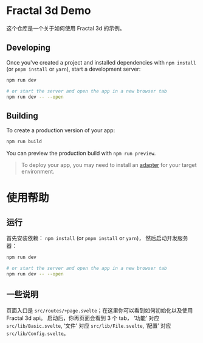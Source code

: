 # Fractal 3d Demo

这个仓库是一个关于如何使用 Fractal 3d 的示例。


## Developing

Once you've created a project and installed dependencies with `npm install` (or `pnpm install` or `yarn`), start a development server:

```bash
npm run dev

# or start the server and open the app in a new browser tab
npm run dev -- --open
```

## Building

To create a production version of your app:

```bash
npm run build
```

You can preview the production build with `npm run preview`.

> To deploy your app, you may need to install an [adapter](https://kit.svelte.dev/docs/adapters) for your target environment.


# 使用帮助

## 运行
首先安装依赖： `npm install` (or `pnpm install` or `yarn`)，
然后启动开发服务器：

```bash
npm run dev

# or start the server and open the app in a new browser tab
npm run dev -- --open
```

## 一些说明

页面入口是 `src/routes/+page.svelte`；在这里你可以看到如何初始化以及使用 Fractal 3d api。
启动后，你再页面会看到 3 个 tab， ‘功能’ 对应 `src/lib/Basic.svelte`, ‘文件’ 对应 `src/lib/File.svelte`, ‘配置’ 对应 `src/lib/Config.svelte`。



